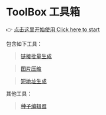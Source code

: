 # ToolBox 工具箱

👉 [点击这里开始使用 Click here to start](https://zhaocj.goho.co)

包含如下工具：

>  [链接批量生成](https://zhaocj.goho.co/#/UrlBatchGenerat)

>  [图片压缩](https://zhaocj.goho.co/#/ImageCompress)

>  [短地址生成](https://zhaocj.goho.co/#/ShortLink) 

其他工具：

>  [种子编辑器](https://sdjdd.github.io/whitewash-torrent/demo/)
